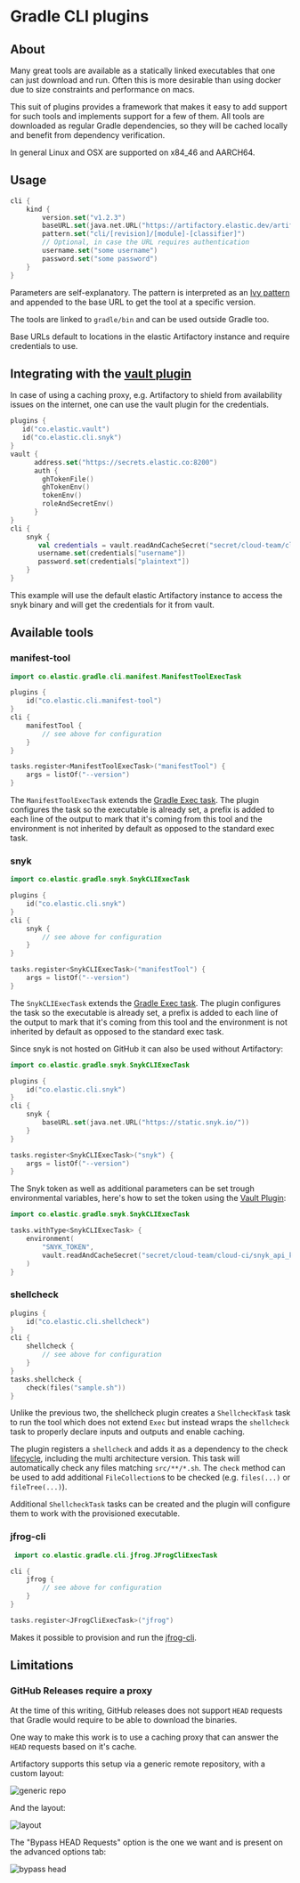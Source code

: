 Gradle CLI plugins
==================

About
-----
Many great tools are available as a statically linked executables that one can just download and run. Often this is more
desirable than using docker due to size constraints and performance on macs.

This suit of plugins provides a framework that makes it easy to add support for such tools and implements support for a
few of them. All tools are downloaded as regular Gradle dependencies, so they will be cached locally and benefit from
dependency verification.

In general Linux and OSX are supported on x84_46 and AARCH64.

Usage
-----

```kotlin
cli {
    kind {
        version.set("v1.2.3")
        baseURL.set(java.net.URL("https://artifactory.elastic.dev/artifactory/github-release-proxy"))
        pattern.set("cli/[revision]/[module]-[classifier]")
        // Optional, in case the URL requires authentication  
        username.set("some username")
        password.set("some password")
    }
}
```

Parameters are self-explanatory. The pattern is interpreted as an
[Ivy pattern](https://docs.gradle.org/current/userguide/declaring_repositories.html#sub:defining_custom_pattern_layout_for_an_ivy_repository)
and appended to the base URL to get the tool at a specific version.

The tools are linked to `gradle/bin` and can be used outside Gradle too.

Base URLs default to locations in the elastic Artifactory instance and require credentials to use.



Integrating with the [vault plugin](../vault/README.md)
--------------------------------------------------------

In case of using a caching proxy, e.g. Artifactory to shield from availability issues on the internet, one can use the
vault plugin for the credentials.

```kotlin 
plugins {
   id("co.elastic.vault")
   id("co.elastic.cli.snyk")
}
vault {
      address.set("https://secrets.elastic.co:8200")
      auth {
        ghTokenFile()
        ghTokenEnv()
        tokenEnv()
        roleAndSecretEnv()
      }
}
cli {
    snyk {
       val credentials = vault.readAndCacheSecret("secret/cloud-team/cloud-ci/artifactory_creds").get()
       username.set(credentials["username"])
       password.set(credentials["plaintext"])
    }
}
```

This example will use the default elastic Artifactory instance to access the snyk binary and will get the credentials
for it from vault.

Available tools
----------------

### manifest-tool

```kotlin
import co.elastic.gradle.cli.manifest.ManifestToolExecTask

plugins {
    id("co.elastic.cli.manifest-tool")
}
cli {
    manifestTool {
        // see above for configuration
    }
}

tasks.register<ManifestToolExecTask>("manifestTool") {
    args = listOf("--version")
}
```

The `ManifestToolExecTask` extends the
[Gradle Exec task](https://docs.gradle.org/current/dsl/org.gradle.api.tasks.Exec.html). The plugin configures the task
so the executable is already set, a prefix is added to each line of the output to mark that it's coming from this tool
and the environment is not inherited by default as opposed to the standard exec task.

### snyk

```kotlin
import co.elastic.gradle.snyk.SnykCLIExecTask

plugins {
    id("co.elastic.cli.snyk")
}
cli {
    snyk {
        // see above for configuration
    }
}

tasks.register<SnykCLIExecTask>("manifestTool") {
    args = listOf("--version")
}
```

The `SnykCLIExecTask` extends the
[Gradle Exec task](https://docs.gradle.org/current/dsl/org.gradle.api.tasks.Exec.html). The plugin configures the task
so the executable is already set, a prefix is added to each line of the output to mark that it's coming from this tool
and the environment is not inherited by default as opposed to the standard exec task.

Since snyk is not hosted on GitHub it can also be used without Artifactory:

```kotlin
import co.elastic.gradle.snyk.SnykCLIExecTask

plugins {
    id("co.elastic.cli.snyk")
}
cli {
    snyk {
        baseURL.set(java.net.URL("https://static.snyk.io/"))
    }
}

tasks.register<SnykCLIExecTask>("snyk") {
    args = listOf("--version")
}
```

The Snyk token as well as additional parameters can be set trough environmental variables, here's how to set the token
using the [Vault Plugin](../vault/README.md):

```kotlin
import co.elastic.gradle.snyk.SnykCLIExecTask

tasks.withType<SnykCLIExecTask> {
    environment(
        "SNYK_TOKEN",
        vault.readAndCacheSecret("secret/cloud-team/cloud-ci/snyk_api_key").get()["plaintext"].toString()
    )
}
```

### shellcheck

```kotlin
plugins {
    id("co.elastic.cli.shellcheck")
}
cli {
    shellcheck {
        // see above for configuration
    }
}
tasks.shellcheck {
    check(files("sample.sh"))
}
```

Unlike the previous two, the shellcheck plugin creates a `ShellcheckTask` task to run the tool which does not extend
`Exec` but instead wraps the `shellcheck` task to properly declare inputs and outputs and enable caching.

The plugin registers a `shellcheck` and adds it as a dependency to the check [lifecycle](../lifecycle/README.md),
including the multi architecture version. This task will automatically check any files matching `src/**/*.sh`.
The `check` method can be used to add additional `FileCollection`s to be checked (e.g. `files(...)` or `fileTree(...)`).

Additional `ShellcheckTask` tasks can be created and the plugin will configure them to work with the provisioned
executable.

### jfrog-cli 

```kotlin
 import co.elastic.gradle.cli.jfrog.JFrogCliExecTask

cli {
    jfrog {
        // see above for configuration
    }
}

tasks.register<JFrogCliExecTask>("jfrog")
```

Makes it possible to provision and run the [jfrog-cli](https://www.jfrog.com/confluence/display/CLI/JFrog+CLI).

Limitations
-----------

### GitHub Releases require a proxy

At the time of this writing, GitHub releases does not support `HEAD` requests that Gradle would require to be able to
download the binaries.

One way to make this work is to use a caching proxy that can answer the `HEAD` requests based on it's cache.

Artifactory supports this setup via a generic remote repository, with a custom layout:

![generic repo](1.png)

And the layout:

![layout](3.png)

The "Bypass HEAD Requests" option is the one we want and is present on the advanced options tab:

![bypass head](2.png)
